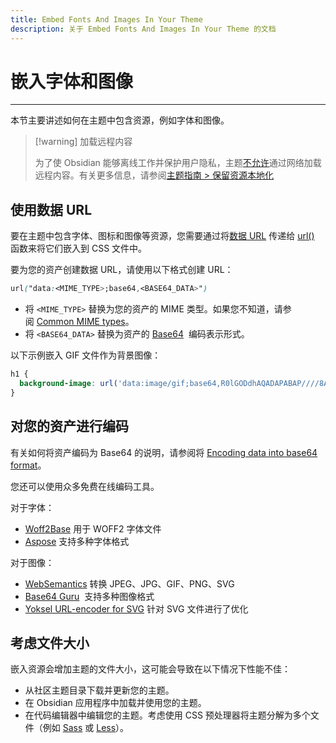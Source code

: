 ```yaml
---
title: Embed Fonts And Images In Your Theme
description: 关于 Embed Fonts And Images In Your Theme 的文档
---
```

<!--
 * @Author: Raistlind johnd0712@gmail.com
 * @Date: 2024-01-18 10:18:00
 * @LastEditors: Raistlind
 * @LastEditTime: 2024-01-18 10:18:00
 * @Description:
-->

# 嵌入字体和图像

---

本节主要讲述如何在主题中包含资源，例如字体和图像。

> [!warning] 加载远程内容
>
> 为了使 Obsidian 能够离线工作并保护用户隐私，主题[不允许](https://docs.obsidian.md/Developer+policies)通过网络加载远程内容。有关更多信息，请参阅[主题指南 > 保留资源本地化](https://docs.obsidian.md/Themes/App+themes/Theme+guidelines#Keep%20resources%20local)

## 使用数据 URL

要在主题中包含字体、图标和图像等资源，您需要通过将[数据 URL](https://developer.mozilla.org/en-US/docs/Web/HTTP/Basics_of_HTTP/Data_URLs) 传递给 [url()](https://developer.mozilla.org/en-US/docs/Web/CSS/url)  函数来将它们嵌入到 CSS 文件中。

要为您的资产创建数据 URL，请使用以下格式创建 URL：

```css
url("data:<MIME_TYPE>;base64,<BASE64_DATA>")
```

- 将 `<MIME_TYPE>` 替换为您的资产的 MIME 类型。如果您不知道，请参阅 [Common MIME types](https://developer.mozilla.org/en-US/docs/Web/HTTP/Basics_of_HTTP/MIME_types/Common_types)。
- 将 `<BASE64_DATA>` 替换为资产的 [Base64](https://en.wikipedia.org/wiki/Base64)  编码表示形式。

以下示例嵌入 GIF 文件作为背景图像：

```css
h1 {
  background-image: url('data:image/gif;base64,R0lGODdhAQADAPABAP////8AACwAAAAAAQADAAACAgxQADs=');
}
```

## 对您的资产进行编码

有关如何将资产编码为 Base64 的说明，请参阅将 [Encoding data into base64 format](https://developer.mozilla.org/en-US/docs/Web/HTTP/Basics_of_HTTP/Data_URLs#encoding_data_into_base64_format)。

您还可以使用众多免费在线编码工具。

对于字体：

- [Woff2Base](https://hellogreg.github.io/woff2base/) 用于 WOFF2 字体文件
- [Aspose](https://products.aspose.app/font/base64) 支持多种字体格式

对于图像：

- [WebSemantics](https://websemantics.uk/tools/image-to-data-uri-converter/) 转换 JPEG、JPG、GIF、PNG、SVG
- [Base64 Guru](https://base64.guru/converter/encode/image)  支持多种图像格式
- [Yoksel URL-encoder for SVG](https://yoksel.github.io/url-encoder/) 针对 SVG 文件进行了优化

## 考虑文件大小

嵌入资源会增加主题的文件大小，这可能会导致在以下情况下性能不佳：

- 从社区主题目录下载并更新您的主题。
- 在 Obsidian 应用程序中加载并使用您的主题。
- 在代码编辑器中编辑您的主题。考虑使用 CSS 预处理器将主题分解为多个文件（例如 [Sass](https://sass-lang.com/) 或 [Less](https://lesscss.org/)）。

